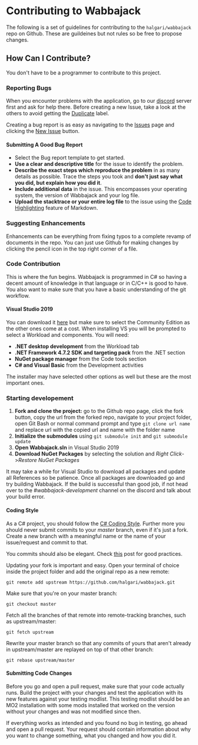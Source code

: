 # Contributing to Wabbajack

The following is a set of guidelines for contributing to the `halgari/wabbajack` repo on Github. These are guildeines but not rules so be free to propose changes.

## How Can I Contribute?

You don't have to be a programmer to contribute to this project.

### Reporting Bugs

When you encounter problems with the application, go to our [discord](https://discord.gg/zgbrkmA) server first and ask for help there. Before creating a new Issue, take a look at the others to avoid getting the [Duplicate](https://github.com/halgari/wabbajack/labels/duplicate) label.

Creating a bug report is as easy as navigating to the [Issues](https://github.com/halgari/wabbajack/issues) page and clicking the [New Issue](https://github.com/halgari/wabbajack/issues/new/choose) button.

#### Submitting A Good Bug Report

* Select the Bug report template to get started.
* **Use a clear and descriptive title** for the issue to identify the problem.
* **Describe the exact steps which reproduce the problem** in as many details as possible. Trace the steps you took and **don't just say what you did, but explain how you did it**.
* **Include additional data** in the issue. This encompasses your operating system, the version of Wabbajack and your log file.
* **Upload the stacktrace or your entire log file** to the issue using the [Code Highlighting](https://github.com/adam-p/markdown-here/wiki/Markdown-Cheatsheet#code) feature of Markdown.

### Suggesting Enhancements

Enhancements can be everything from fixing typos to a complete revamp of documents in the repo. You can just use Github for making changes by clicking the pencil icon in the top right corner of a file.

### Code Contribution

This is where the fun begins. Wabbajack is programmed in C# so having a decent amount of knowledge in that language or in C/C++ is good to have. You also want to make sure that you have a basic understanding of the git workflow.

#### Visual Studio 2019

You can download it [here](https://visualstudio.microsoft.com/vs/) but make sure to select the Community Edition as the other ones come at a cost. When installing VS you will be prompted to select a Workload and components. You will need:

* **.NET desktop development** from the Workload tab
* **.NET Framework 4.7.2 SDK and targeting pack** from the .NET section
* **NuGet package manager** from the Code tools section
* **C# and Visual Basic** from the Development activities

The installer may have selected other options as well but these are the most important ones.

### Starting developement

1) **Fork and clone the project:** go to the Github repo page, click the fork button, copy the url from the forked repo, navigate to your project folder, open Git Bash or normal command prompt and type `git clone url name` and replace url with the copied url and name with the folder name
2) **Initialize the submodules** using `git submodule init` and `git submodule update`
3) **Open Wabbajack.sln** in Visual Studio 2019
4) **Download NuGet Packages** by selecting the solution and *Right Click*->*Restore NuGet Packages*

It may take a while for Visual Studio to download all packages and update all References so be patience. Once all packages are downloaded go and try building Wabbajack. If the build is successful than good job, if not head over to the *#wabbajack-development* channel on the discord and talk about your build error.

#### Coding Style

As a  C# project, you should follow the [C# Coding Style](https://github.com/dotnet/corefx/blob/master/Documentation/coding-guidelines/coding-style.md). Further more you should never submit commits to your *master* branch, even if it's just a fork. Create a new branch with a meaningful name or the name of your issue/request and commit to that.

You commits should also be elegant. Check [this](https://github.com/git-for-windows/git/wiki/Good-commits) post for good practices.

Updating your fork is important and easy. Open your terminal of choice inside the project folder and add the original repo as a new remote:

`git remote add upstream https://github.com/halgari/wabbajack.git`

Make sure that you're on your master branch:

`git checkout master`

Fetch all the branches of that remote into remote-tracking branches, such as upstream/master:

`git fetch upstream`

Rewrite your master branch so that any commits of yours that
aren't already in upstream/master are replayed on top of that
other branch:

`git rebase upstream/master`

#### Submitting Code Changes

Before you go and open a pull request, make sure that your code actually runs. Build the project with your changes and test the application with its new features against your testing modlist. This testing modlist should be an MO2 installation with some mods installed that worked on the version without your changes and was not modified since then.

If everything works as intended and you found no bug in testing, go ahead and open a pull request. Your request should contain information about why you want to change something, what you changed and how you did it.
